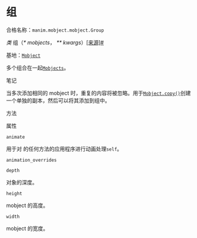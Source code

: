 # 组

合格名称：`manim.mobject.mobject.Group`

_类_ 组（_\* mobjects_， _\*\* kwargs_）[\[来源\]](../_modules/manim/mobject/mobject.html#Group)[#](#manim.mobject.mobject.Group "此定义的固定链接")

基地：[`Mobject`](manim.mobject.mobject.Mobject.html#manim.mobject.mobject.Mobject "manim.mobject.mobject.Mobject")

多个组合在一起[`Mobjects`](manim.mobject.mobject.Mobject.html#manim.mobject.mobject.Mobject "manim.mobject.mobject.Mobject")。

笔记

当多次添加相同的 mobject 时，重复的内容将被忽略。用于[`Mobject.copy()`](manim.mobject.mobject.Mobject.html#manim.mobject.mobject.Mobject.copy "manim.mobject.mobject.Mobject.copy")创建一个单独的副本，然后可以将其添加到组中。

方法

属性

`animate`

用于对 的任何方法的应用程序进行动画处理`self`。

`animation_overrides`

`depth`

对象的深度。

`height`

mobject 的高度。

`width`

mobject 的宽度。
